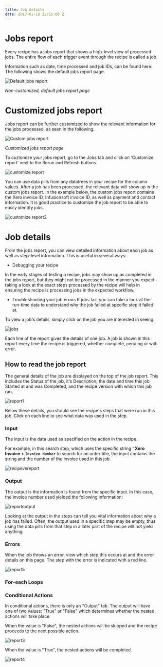 ```yaml
---
title: Job details
date: 2017-02-18 22:15:00 Z
---
```


# Jobs report
Every recipe has a jobs report that shows a high-level view of processed jobs. The entire flow of each trigger event through the recipe is called a job.

Information such as date, time processed and job IDs, can be found here. The following shows the default jobs report page.

![Default jobs report](/assets/images/job-details/default-jobs-report.png)

*Non-customized, default jobs report page*

# Customized jobs report
Jobs report can be further customized to show the relevant information for the jobs processed, as seen in the following.

![Custom jobs report](/assets/images/job-details/custom-jobs-report.png)

*Customized jobs report page*

To cuztomize your jobs report, go to the Jobs tab and click on 'Customize report' next to the Rerun and Refresh buttons.

![customize report](/assets/images/job-details/customize-report.JPG)

You can use data pills from any datatrees in your recipe for the column values. After a job has been processed, the relevant data will show up in the custom jobs report. In the example below, the custom jobs report contains the Xero invoice ID, Infusionsoft invoice ID, as well as payment and contact information. It is good practice to customize the job report to be able to easily identify jobs.

![customize report2](/assets/images/job-details/customize-report2.JPG)

# Job details
From the jobs report, you can view detailed information about each job as well as step-level information. This is useful in several ways:

- Debugging your recipe

In the early stages of testing a recipe, jobs may show up as completed in the jobs report, but they might not be processed in the manner you expect - taking a look at the exact steps processed by the recipe will help in ensuring the recipe is processing jobs in the expected workflow.

- Troubleshooting your job errors
If jobs fail, you can take a look at the run-time data to understand why the job failed at specific step it failed at.

To view a job's details, simply click on the job you are interested in seeing.

![jobs](/assets/images/job-details/jobs.JPG)

Each line of the report gives the details of one job. A job is shown in this report every time the recipe is triggered, whether complete, pending or with error.

## How to read the job report

The general details of the job are displayed on the top of the job report. This includes the Status of the job, it's Description, the date and time this job Started at and was Completed, and the recipe version with which this job ran.

![report1](/assets/images/job-details/report1.JPG)

Below these details, you should see the recipe's steps that were run in this job. Click on each line to see what data was used in the step.

### Input

The input is the data used as specified on the action in the recipe.

For example, in this search step, which uses the specific string **"Xero Invoice + `Invoice Number`** to search for an order title, the input contains the string and the number of the invoice used in this job.

![recipevsreport](/assets/images/job-details/recipevsreport.png)

### Output

The output is the information is found from the specific input. In this case, the invoice number used yielded the following information:

![reportoutput](/assets/images/job-details/reportoutput.JPG)

Looking at the output in the steps can tell you vital information about why a job has failed. Often, the output used in a specific step may be empty, thus using the data pills from that step in a later part of the recipe will not yield anything.

### Errors

When the job throws an error, view which step this occurs at and the error details on this page. The step with the error is indicated with a red line.

![report5](/assets/images/job-details/report5.JPG)

### For-each Loops

### Conditional Actions

In conditional actions, there is only an "Output" tab. The output will have one of two values: "True" or "False" which determines whether the nested actions will take place.

When the value is "False", the nested actions will be skipped and the recipe proceeds to the next possible action.

![report3](/assets/images/job-details/report3.JPG)

When the value is "True", the nested actions will be completed.

![report4](/assets/images/job-details/report4.JPG)

